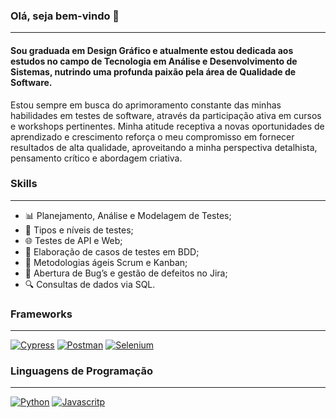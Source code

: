 ### Olá, seja bem-vindo 👋

----

####   Sou graduada em Design Gráfico e atualmente estou dedicada aos estudos no campo de Tecnologia em Análise e Desenvolvimento de Sistemas, nutrindo uma profunda paixão pela área de Qualidade de Software.

  Estou sempre em busca do aprimoramento constante das minhas habilidades em testes de software, através da participação ativa em cursos e workshops pertinentes. Minha atitude receptiva a novas oportunidades de aprendizado e crescimento reforça o meu compromisso em fornecer resultados de alta qualidade, aproveitando a minha perspectiva detalhista, pensamento crítico e abordagem criativa.

### **Skills**
----

  <ul>
    <li>📊 Planejamento, Análise e Modelagem de Testes;</li>
    <li>🧪 Tipos e níveis de testes;</li>
    <li>🌐 Testes de API e Web;</li>
    <li>📝 Elaboração de casos de testes em BDD;</li>
    <li>🚀 Metodologias ágeis Scrum e Kanban;</li>
    <li>🐞 Abertura de Bug’s e gestão de defeitos no Jira;</li>
    <li>🔍 Consultas de dados via SQL.</li>
  </ul>

### Frameworks
---

 [![Cypress](https://img.shields.io/badge/Cypress-17202C?style=for-the-badge&logo=cypress&logoColor=white)]() [![Postman](https://img.shields.io/badge/Postman-FF6C37?style=for-the-badge&logo=Postman&logoColor=white)]() [![Selenium](https://img.shields.io/badge/Selenium-43B02A?style=for-the-badge&logo=Selenium&logoColor=white)]()

### Linguagens de Programação
---

[![Python](https://img.shields.io/badge/Python-FFD43B?style=for-the-badge&logo=python&logoColor=blue)]() [![Javascritp](https://img.shields.io/badge/JavaScript-323330?style=for-the-badge&logo=javascript&logoColor=F7DF1E)]()
